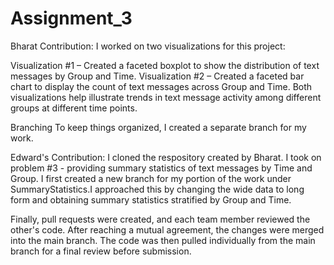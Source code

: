 # Assignment_3

Bharat Contribution: I worked on two visualizations for this project:

Visualization #1 – Created a faceted boxplot to show the distribution of text messages by Group and Time. Visualization #2 – Created a faceted bar chart to display the count of text messages across Group and Time. Both visualizations help illustrate trends in text message activity among different groups at different time points.

Branching To keep things organized, I created a separate branch for my work.

Edward's Contribution: I cloned the respository created by Bharat. I took on problem #3 - providing summary statistics of text messages by Time and Group. I first created a new branch for my portion of the work under SummaryStatistics.I approached this by  changing the wide data to long form and obtaining summary statistics stratified by Group and Time. 

Finally, pull requests were created, and each team member reviewed the other's code. After reaching a mutual agreement, the changes were merged into the main branch. The code was then pulled individually from the main branch for a final review before submission.

